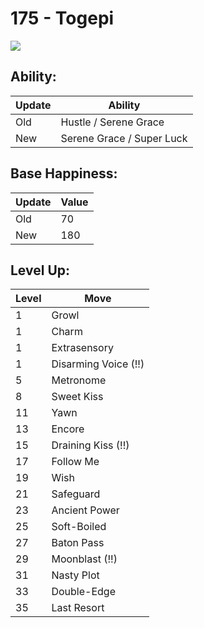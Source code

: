 # 175 - Togepi
![][175]

## Ability:

Update | Ability
---    | ---
Old    | Hustle / Serene Grace
New    | Serene Grace / Super Luck

## Base Happiness:

Update | Value
---    | ---
Old    | 70
New    | 180

## Level Up:

Level | Move
---   | ---
  1   | Growl
  1   | Charm
  1   | Extrasensory
  1   | Disarming Voice (!!)
  5   | Metronome
  8   | Sweet Kiss
 11   | Yawn
 13   | Encore
 15   | Draining Kiss (!!)
 17   | Follow Me
 19   | Wish
 21   | Safeguard
 23   | Ancient Power
 25   | Soft-Boiled
 27   | Baton Pass
 29   | Moonblast (!!)
 31   | Nasty Plot
 33   | Double-Edge
 35   | Last Resort



[175]: /img/pokemon/175.png
